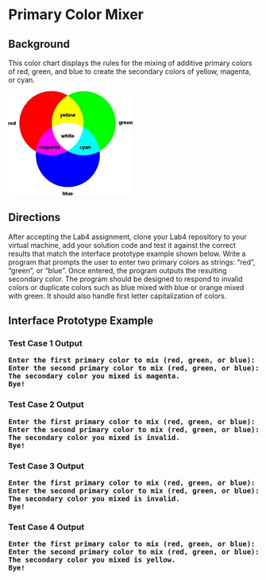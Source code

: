 # Primary Color Mixer

## Background

This color chart displays the rules for the mixing of additive primary colors of red, green, and blue to create the secondary colors of yellow, magenta, or cyan. 

<img src="colorwheel.jpg" alt="Color Rules" width="250">

## Directions
After accepting the Lab4 assignment, clone your Lab4 repository to your virtual machine, add your solution code and test it against the correct results that match the 
interface prototype example shown below. Write a program that prompts the user to enter two primary colors as strings: “red”, “green”, or “blue”. Once entered, the program 
outputs the resulting secondary color. The program should be designed to respond to invalid colors or duplicate colors such as blue mixed with blue or orange mixed with green. 
It should also handle first letter capitalization of colors.

## Interface Prototype Example

### Test Case 1 Output
<pre><b>Enter the first primary color to mix (red, green, or blue): red
Enter the second primary color to mix (red, green, or blue): blue
The secondary color you mixed is magenta.
Bye!</b></pre>
### Test Case 2 Output
<pre><b>Enter the first primary color to mix (red, green, or blue): blue
Enter the second primary color to mix (red, green, or blue): orange
The secondary color you mixed is invalid.
Bye!</b></pre>
### Test Case 3 Output
<pre><b>Enter the first primary color to mix (red, green, or blue): green
Enter the second primary color to mix (red, green, or blue): green
The secondary color you mixed is invalid.
Bye!</b></pre>
### Test Case 4 Output
<pre><b>Enter the first primary color to mix (red, green, or blue): Green
Enter the second primary color to mix (red, green, or blue): Red
The secondary color you mixed is yellow.
Bye!</b></pre>



